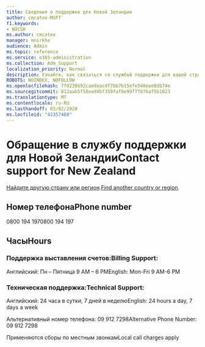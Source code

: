 ```yaml
---
title: Сведения о поддержке для Новой Зеландии
author: cmcatee-MSFT
f1.keywords:
- NOCSH
ms.author: cmcatee
manager: mnirkhe
audience: Admin
ms.topic: reference
ms.service: o365-administration
ms.collection: Adm_Support
localization_priority: Normal
description: Узнайте, как связаться со службой поддержки для вашей страны или региона.
ROBOTS: NOINDEX, NOFOLLOW
ms.openlocfilehash: 7f0238692caedaacdf7bb7b15efe540eee8db74e
ms.sourcegitcommit: 812aab5f58eed4bf359faf0e99f7f876af5b1023
ms.translationtype: MT
ms.contentlocale: ru-RU
ms.lasthandoff: 03/02/2020
ms.locfileid: "42357460"
---
```

# <a name="contact-support-for-new-zealand"></a><span data-ttu-id="28ef4-103">Обращение в службу поддержки для Новой Зеландии</span><span class="sxs-lookup"><span data-stu-id="28ef4-103">Contact support for New Zealand</span></span>

<span data-ttu-id="28ef4-104">[Найдите другую страну или регион](../contact-support-for-business-products.md).</span><span class="sxs-lookup"><span data-stu-id="28ef4-104">[Find another country or region](../contact-support-for-business-products.md).</span></span>

## <a name="phone-number"></a><span data-ttu-id="28ef4-105">Номер телефона</span><span class="sxs-lookup"><span data-stu-id="28ef4-105">Phone number</span></span>
<span data-ttu-id="28ef4-106">0800 194 197</span><span class="sxs-lookup"><span data-stu-id="28ef4-106">0800 194 197</span></span>

## <a name="hours"></a><span data-ttu-id="28ef4-107">Часы</span><span class="sxs-lookup"><span data-stu-id="28ef4-107">Hours</span></span>
### <a name="billing-support"></a><span data-ttu-id="28ef4-108">Поддержка выставления счетов:</span><span class="sxs-lookup"><span data-stu-id="28ef4-108">Billing Support:</span></span>

<span data-ttu-id="28ef4-109">Английский: Пн – Пятница 9 AM – 6 PM</span><span class="sxs-lookup"><span data-stu-id="28ef4-109">English: Mon-Fri 9 AM-6 PM</span></span>

### <a name="technical-support"></a><span data-ttu-id="28ef4-110">Техническая поддержка:</span><span class="sxs-lookup"><span data-stu-id="28ef4-110">Technical Support:</span></span>

<span data-ttu-id="28ef4-111">Английский: 24 часа в сутки, 7 дней в неделю</span><span class="sxs-lookup"><span data-stu-id="28ef4-111">English: 24 hours a day, 7 days a week</span></span>

<span data-ttu-id="28ef4-112">Альтернативный номер телефона: 09 912 7298</span><span class="sxs-lookup"><span data-stu-id="28ef4-112">Alternative Phone Number: 09 912 7298</span></span>

<span data-ttu-id="28ef4-113">Применяются сборы по местным звонкам</span><span class="sxs-lookup"><span data-stu-id="28ef4-113">Local call charges apply</span></span>
